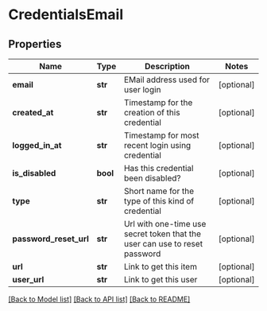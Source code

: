 # CredentialsEmail

## Properties
Name | Type | Description | Notes
------------ | ------------- | ------------- | -------------
**email** | **str** | EMail address used for user login | [optional] 
**created_at** | **str** | Timestamp for the creation of this credential | [optional] 
**logged_in_at** | **str** | Timestamp for most recent login using credential | [optional] 
**is_disabled** | **bool** | Has this credential been disabled? | [optional] 
**type** | **str** | Short name for the type of this kind of credential | [optional] 
**password_reset_url** | **str** | Url with one-time use secret token that the user can use to reset password | [optional] 
**url** | **str** | Link to get this item | [optional] 
**user_url** | **str** | Link to get this user | [optional] 

[[Back to Model list]](../README.md#documentation-for-models) [[Back to API list]](../README.md#documentation-for-api-endpoints) [[Back to README]](../README.md)


